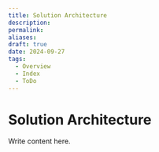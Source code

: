 ```yaml
---
title: Solution Architecture
description: 
permalink: 
aliases: 
draft: true
date: 2024-09-27
tags:
  - Overview
  - Index
  - ToDo
---
```

# Solution Architecture

Write content here.
